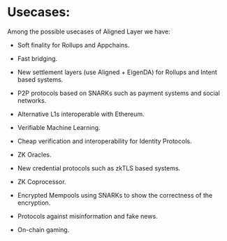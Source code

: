 # Usecases:

Among the possible usecases of Aligned Layer we have:

- Soft finality for Rollups and Appchains.
  
- Fast bridging.
  
- New settlement layers (use Aligned + EigenDA) for Rollups and Intent based systems.
  
- P2P protocols based on SNARKs such as payment systems and social networks.
  
- Alternative L1s interoperable with Ethereum.
  
- Verifiable Machine Learning.
  
- Cheap verification and interoperability for Identity Protocols.
  
- ZK Oracles.
  
- New credential protocols such as zkTLS based systems.
  
- ZK Coprocessor.
  
- Encrypted Mempools using SNARKs to show the correctness of the encryption.
  
- Protocols against misinformation and fake news.
  
- On-chain gaming.
